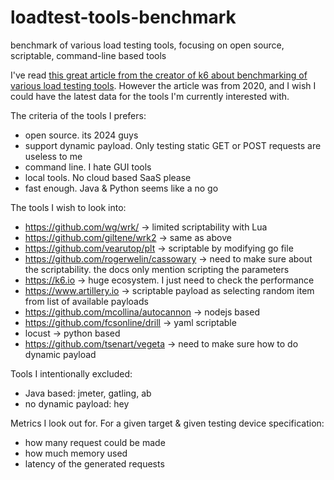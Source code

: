 # loadtest-tools-benchmark
benchmark of various load testing tools, focusing on open source, scriptable, command-line based tools

I've read [this great article from the creator of k6 about benchmarking of various load testing tools](https://grafana.com/blog/2020/03/03/open-source-load-testing-tool-review/). However the article was from 2020, and I wish I could have the latest data for the tools I'm currently interested with.

The criteria of the tools I prefers:
- open source. its 2024 guys
- support dynamic payload. Only testing static GET or POST requests are useless to me
- command line. I hate GUI tools
- local tools. No cloud based SaaS please
- fast enough. Java & Python seems like a no go

The tools I wish to look into:
- https://github.com/wg/wrk/ -> limited scriptability with Lua
- https://github.com/giltene/wrk2 -> same as above
- https://github.com/vearutop/plt -> scriptable by modifying go file
- https://github.com/rogerwelin/cassowary -> need to make sure about the scriptability. the docs only mention scripting the parameters
- https://k6.io -> huge ecosystem. I just need to check the performance
- https://www.artillery.io -> scriptable payload as selecting random item from list of available payloads
- https://github.com/mcollina/autocannon -> nodejs based
- https://github.com/fcsonline/drill -> yaml scriptable
- locust -> python based
- https://github.com/tsenart/vegeta -> need to make sure how to do dynamic payload

Tools I intentionally excluded:
- Java based: jmeter, gatling, ab
- no dynamic payload: hey
   
Metrics I look out for. For a given target & given testing device specification:
- how many request could be made
- how much memory used
- latency of the generated requests
